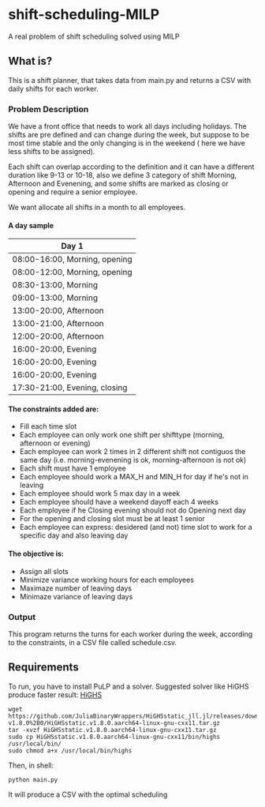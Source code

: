 # shift-scheduling-MILP
A real problem of shift scheduling solved using MILP

## What is?
This is a shift planner, that takes data from main.py and returns a CSV with daily shifts for each worker.

### Problem Description
We have a front office that needs to work all days including holidays. The shifts are pre defined and can change during the week, but suppose to be most time stable and the only changing is in the weekend ( here we have less shifts to be assigned).

Each shift can overlap according to the definition and it can have a different duration like 9-13 or 10-18, also we define 3 category of shift Morning, Afternoon and Evenening, and some shifts are marked as closing or opening and require a senior employee.

We want allocate all shifts in a month to all employees.

#### A day sample

| Day 1  | 
| ------------- | 
| 08:00-16:00, Morning, opening | 
| 08:00-12:00, Morning, opening | 
| 08:30-13:00, Morning | 
| 09:00-13:00, Morning | 
| 13:00-20:00, Afternoon | 
| 13:00-21:00, Afternoon | 
| 12:00-20:00, Afternoon | 
| 16:00-20:00, Evening | 
| 16:00-20:00, Evening | 
| 16:00-20:00, Evening | 
| 17:30-21:00, Evening, closing | 

#### The constraints added are:
* Fill each time slot
* Each employee can only work one shift per shifttype (morning, afternoon or evening)
* Each employee can work 2 times in 2 different shift not contiguos the same day (i.e. morning-evenening is ok, morning-afternoon is not ok)
* Each shift must have 1 employee
* Each employee should work a MAX_H and MIN_H for day if he's not in leaving
* Each employee should work 5 max day in a week
* Each employee should have a weekend dayoff each 4 weeks 
* Each employee if he Closing evening should not do Opening next day
* For the opening and closing slot must be at least 1 senior
* Each employee can express: desidered (and not) time slot to work for a specific day and also leaving day

#### The objective is:
* Assign all slots
* Minimize variance working hours for each employees
* Maximaze number of leaving days
* Minimaze variance of leaving days

### Output

This program returns the turns for each worker during the week, according to the constraints, in a CSV file called schedule.csv.

## Requirements

To run, you have to install PuLP and a solver.
Suggested solver like HiGHS produce faster result:
[HiGHS](https://github.com/JuliaBinaryWrappers/HiGHSstatic_jll.jl/releases)

    wget https://github.com/JuliaBinaryWrappers/HiGHSstatic_jll.jl/releases/download/HiGHSstatic-v1.8.0%2B0/HiGHSstatic.v1.8.0.aarch64-linux-gnu-cxx11.tar.gz
    tar -xvzf HiGHSstatic.v1.8.0.aarch64-linux-gnu-cxx11.tar.gz
    sudo cp HiGHSstatic.v1.8.0.aarch64-linux-gnu-cxx11/bin/highs /usr/local/bin/
    sudo chmod a+x /usr/local/bin/highs

Then, in shell:

    python main.py
    
It will produce a CSV with the optimal scheduling